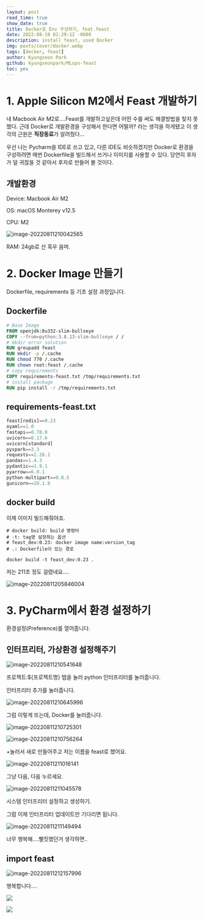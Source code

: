 ```yaml
---
layout: post
read_time: true
show_date: true
title: Docker로 Env 구성하기, feat.feast
date: 2022-08-10 01:29:12 -0600
description: install feast, used Docker
img: posts/cover/docker.webp
tags: [docker, feast]
author: Kyungseon Park
github: kyungseonpark/MLops-feast
toc: yes
---
```


# 1. Apple Silicon M2에서 Feast 개발하기

내 Macbook Air M2로....Feast를 개발하고싶은데 어떤 수를 써도 해결방법을 찾지 못했다. 근데 Docker로 개발환경을 구성해서 한다면 어떨까? 라는 생각을 하게됐고 이 생각의 근원은 **직장동료**가 알려줬다...

우선 나는 Pycharm을 IDE로 쓰고 있고, 다른 IDE도 비슷하겠지만 Docker로 환경을 구성하려면 매번 Dockerfile을 빌드해서 쓰거나 이미지를 사용할 수 있다. 당연히 후자가 덜 귀찮을 것 같아서 후자로 만들어 볼 것이다.





## 개발환경

Device: Macbook Air M2

OS: macOS Monterey v12.5

CPU: M2

![image-20220811210042565](../assets/img/posts/2022-08-11-feast-docker-env/image-20220811210042565.png)

RAM: 24gb로 산 흑우 음머.





# 2. Docker Image 만들기

Dockerfile, requirements 등 기초 설정 과정입니다.



## Dockerfile

```dockerfile
# Base Image
FROM openjdk:8u332-slim-bullseye
COPY --from=python:3.8.13-slim-bullseye / /
# mkdir error solution
RUN groupadd feast
RUN mkdir -p /.cache
RUN chmod 770 /.cache
RUN chown root:feast /.cache
# copy requirements
COPY requirements-feast.txt /tmp/requirements.txt
# install package
RUN pip install -r /tmp/requirements.txt
```


## requirements-feast.txt

```python
feast[redis]==0.23
oyaml==1.0
fastapi==0.78.0
uvicorn==0.17.6
uvicorn[standard]
pyspark==3.3
requests==2.28.1
pandas==1.4.3
pydantic==1.9.1
pyarrow==6.0.1
python-multipart==0.0.5
gunicorn==20.1.0
```



## docker build

이제 이미지 빌드해줘야죠.

```shell
# docker build: build 명령어
# -t: tag명 설정하는 옵션
# feast_dev:0.23: docker image name:version_tag
# .: Dockerfile이 있는 경로

docker build -t feast_dev:0.23 .
```

저는 211초 정도 걸렸네요....

![image-20220811205846004](../assets/img/posts/2022-08-11-feast-docker-env/image-20220811205846004.png)





# 3. PyCharm에서 환경 설정하기

환경설정(Preference)를 열어줍니다.



## 인터프리터, 가상환경 설정해주기

![image-20220811210541648](../assets/img/posts/2022-08-11-feast-docker-env/image-20220811210541648.png)

프로젝트:${프로젝트명} 탭을 눌러 python 인터프리터를 눌러줍니다.

인터프리터 추가를 눌러줍니다.

![image-20220811210645996](../assets/img/posts/2022-08-11-feast-docker-env/image-20220811210645996.png)

그럼 이렇게 뜨는데, Docker를 눌러줍니다.

![image-20220811210725301](../assets/img/posts/2022-08-11-feast-docker-env/image-20220811210725301.png)

![image-20220811210756264](../assets/img/posts/2022-08-11-feast-docker-env/image-20220811210756264.png)

+눌러서 새로 만들어주고 저는 이름을 feast로 했어요.

![image-20220811211016141](../assets/img/posts/2022-08-11-feast-docker-env/image-20220811211016141.png)

그냥 다음, 다음 누르세요.

![image-20220811211045578](../assets/img/posts/2022-08-11-feast-docker-env/image-20220811211045578.png)

시스템 인터프리터 설정하고 생성하기.

그럼 이제 인터프리터 업데이트만 기다리면 됩니다.

![image-20220811211149494](../assets/img/posts/2022-08-11-feast-docker-env/image-20220811211149494.png)

너무 행복해....뻘짓했던거 생각하면..



## import feast

![image-20220811212157996](../assets/img/posts/2022-08-11-feast-docker-env/image-20220811212157996.png)

행복합니다....

![](../assets/img/posts/2022-08-11-feast-docker-env/jjang9_nice.jpeg)

![️](../assets/img/posts/2022-08-11-feast-docker-env/mcyou_cry.jpeg)

